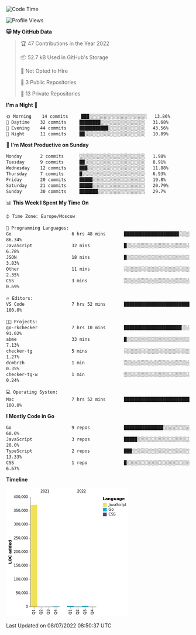 <!--START_SECTION:waka-->
![Code Time](http://img.shields.io/badge/Code%20Time-366%20hrs%2034%20mins-blue)

![Profile Views](http://img.shields.io/badge/Profile%20Views-0-blue)

**🐱 My GitHub Data** 

> 🏆 47 Contributions in the Year 2022
 > 
> 📦 52.7 kB Used in GitHub's Storage 
 > 
> 🚫 Not Opted to Hire
 > 
> 📜 3 Public Repositories 
 > 
> 🔑 13 Private Repositories  
 > 
**I'm a Night 🦉** 

```text
🌞 Morning    14 commits     ███░░░░░░░░░░░░░░░░░░░░░░   13.86% 
🌆 Daytime    32 commits     ████████░░░░░░░░░░░░░░░░░   31.68% 
🌃 Evening    44 commits     ███████████░░░░░░░░░░░░░░   43.56% 
🌙 Night      11 commits     ██░░░░░░░░░░░░░░░░░░░░░░░   10.89%

```
📅 **I'm Most Productive on Sunday** 

```text
Monday       2 commits      ░░░░░░░░░░░░░░░░░░░░░░░░░   1.98% 
Tuesday      9 commits      ██░░░░░░░░░░░░░░░░░░░░░░░   8.91% 
Wednesday    12 commits     ███░░░░░░░░░░░░░░░░░░░░░░   11.88% 
Thursday     7 commits      █░░░░░░░░░░░░░░░░░░░░░░░░   6.93% 
Friday       20 commits     █████░░░░░░░░░░░░░░░░░░░░   19.8% 
Saturday     21 commits     █████░░░░░░░░░░░░░░░░░░░░   20.79% 
Sunday       30 commits     ███████░░░░░░░░░░░░░░░░░░   29.7%

```


📊 **This Week I Spent My Time On** 

```text
⌚︎ Time Zone: Europe/Moscow

💬 Programming Languages: 
Go                       6 hrs 48 mins       █████████████████████░░░░   86.34% 
JavaScript               32 mins             █░░░░░░░░░░░░░░░░░░░░░░░░   6.78% 
JSON                     18 mins             █░░░░░░░░░░░░░░░░░░░░░░░░   3.83% 
Other                    11 mins             ░░░░░░░░░░░░░░░░░░░░░░░░░   2.35% 
CSS                      3 mins              ░░░░░░░░░░░░░░░░░░░░░░░░░   0.69%

🔥 Editors: 
VS Code                  7 hrs 52 mins       █████████████████████████   100.0%

🐱‍💻 Projects: 
go-rkchecker             7 hrs 10 mins       ██████████████████████░░░   91.02% 
abme                     33 mins             █░░░░░░░░░░░░░░░░░░░░░░░░   7.13% 
checker-tg               5 mins              ░░░░░░░░░░░░░░░░░░░░░░░░░   1.27% 
dcmbrzh                  1 min               ░░░░░░░░░░░░░░░░░░░░░░░░░   0.35% 
checker-tg-w             1 min               ░░░░░░░░░░░░░░░░░░░░░░░░░   0.24%

💻 Operating System: 
Mac                      7 hrs 52 mins       █████████████████████████   100.0%

```

**I Mostly Code in Go** 

```text
Go                       9 repos             ███████████████░░░░░░░░░░   60.0% 
JavaScript               3 repos             █████░░░░░░░░░░░░░░░░░░░░   20.0% 
TypeScript               2 repos             ███░░░░░░░░░░░░░░░░░░░░░░   13.33% 
CSS                      1 repo              █░░░░░░░░░░░░░░░░░░░░░░░░   6.67%

```


**Timeline**

![Chart not found](https://raw.githubusercontent.com/jeezft/jeezft/main/charts/bar_graph.png) 


 Last Updated on 08/07/2022 08:50:37 UTC
<!--END_SECTION:waka-->
